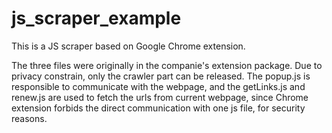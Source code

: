 # js_scraper_example
This is a JS scraper based on Google Chrome extension.

The three files were originally in the companie's extension package. Due to privacy constrain, only the crawler part can be released. The popup.js is responsible to communicate with the webpage, and the getLinks.js and renew.js are used to fetch the urls from current webpage, since Chrome extension forbids the direct communication with one js file, for security reasons.
